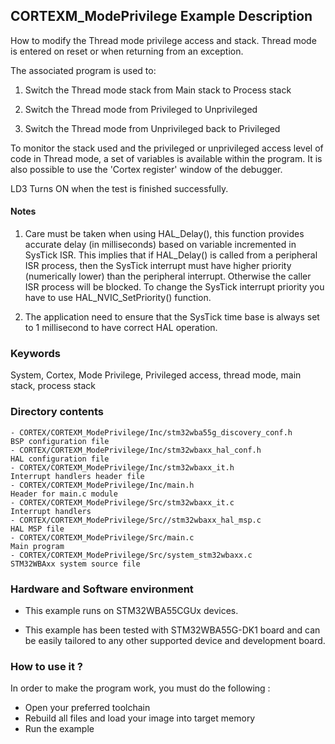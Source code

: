 ## <b>CORTEXM_ModePrivilege Example Description</b>

How to modify the Thread mode privilege access and stack. Thread mode is entered
on reset or when returning from an exception.

The associated program is used to:

1. Switch the Thread mode stack from Main stack to Process stack

2. Switch the Thread mode from Privileged to Unprivileged

3. Switch the Thread mode from Unprivileged back to Privileged

To monitor the stack used and the privileged or unprivileged access level of code
in Thread mode, a set of variables is available within the program. It is also
possible to use the 'Cortex register' window of the debugger.

LD3 Turns ON when the test is finished successfully.

#### <b>Notes</b>

 1. Care must be taken when using HAL_Delay(), this function provides accurate delay (in milliseconds)
    based on variable incremented in SysTick ISR. This implies that if HAL_Delay() is called from
    a peripheral ISR process, then the SysTick interrupt must have higher priority (numerically lower)
    than the peripheral interrupt. Otherwise the caller ISR process will be blocked.
    To change the SysTick interrupt priority you have to use HAL_NVIC_SetPriority() function.
      
 2. The application need to ensure that the SysTick time base is always set to 1 millisecond
    to have correct HAL operation.

### <b>Keywords</b>

System, Cortex, Mode Privilege, Privileged access, thread mode, main stack, process stack

### <b>Directory contents</b>

    - CORTEX/CORTEXM_ModePrivilege/Inc/stm32wba55g_discovery_conf.h     BSP configuration file
    - CORTEX/CORTEXM_ModePrivilege/Inc/stm32wbaxx_hal_conf.h            HAL configuration file
    - CORTEX/CORTEXM_ModePrivilege/Inc/stm32wbaxx_it.h                  Interrupt handlers header file
    - CORTEX/CORTEXM_ModePrivilege/Inc/main.h                           Header for main.c module
    - CORTEX/CORTEXM_ModePrivilege/Src/stm32wbaxx_it.c                  Interrupt handlers
    - CORTEX/CORTEXM_ModePrivilege/Src//stm32wbaxx_hal_msp.c            HAL MSP file
    - CORTEX/CORTEXM_ModePrivilege/Src/main.c                           Main program
    - CORTEX/CORTEXM_ModePrivilege/Src/system_stm32wbaxx.c              STM32WBAxx system source file

### <b>Hardware and Software environment</b>

  - This example runs on STM32WBA55CGUx devices.
    
  - This example has been tested with STM32WBA55G-DK1 board and can be
    easily tailored to any other supported device and development board.      

### <b>How to use it ?</b>

In order to make the program work, you must do the following :

- Open your preferred toolchain 
- Rebuild all files and load your image into target memory
- Run the example


